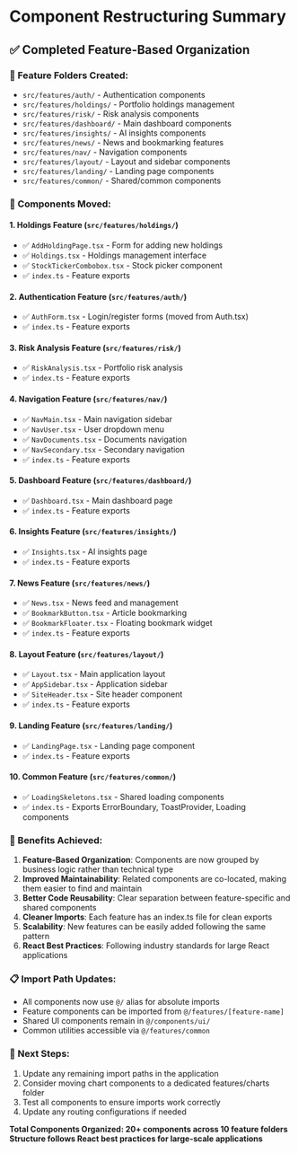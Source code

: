# Component Restructuring Summary

## ✅ Completed Feature-Based Organization

### 📁 Feature Folders Created:
- `src/features/auth/` - Authentication components
- `src/features/holdings/` - Portfolio holdings management
- `src/features/risk/` - Risk analysis components
- `src/features/dashboard/` - Main dashboard components
- `src/features/insights/` - AI insights components
- `src/features/news/` - News and bookmarking features
- `src/features/nav/` - Navigation components
- `src/features/layout/` - Layout and sidebar components
- `src/features/landing/` - Landing page components
- `src/features/common/` - Shared/common components

### 🔧 Components Moved:

#### 1. Holdings Feature (`src/features/holdings/`)
- ✅ `AddHoldingPage.tsx` - Form for adding new holdings
- ✅ `Holdings.tsx` - Holdings management interface
- ✅ `StockTickerCombobox.tsx` - Stock picker component
- ✅ `index.ts` - Feature exports

#### 2. Authentication Feature (`src/features/auth/`)
- ✅ `AuthForm.tsx` - Login/register forms (moved from Auth.tsx)
- ✅ `index.ts` - Feature exports

#### 3. Risk Analysis Feature (`src/features/risk/`)
- ✅ `RiskAnalysis.tsx` - Portfolio risk analysis
- ✅ `index.ts` - Feature exports

#### 4. Navigation Feature (`src/features/nav/`)
- ✅ `NavMain.tsx` - Main navigation sidebar
- ✅ `NavUser.tsx` - User dropdown menu
- ✅ `NavDocuments.tsx` - Documents navigation
- ✅ `NavSecondary.tsx` - Secondary navigation
- ✅ `index.ts` - Feature exports

#### 5. Dashboard Feature (`src/features/dashboard/`)
- ✅ `Dashboard.tsx` - Main dashboard page
- ✅ `index.ts` - Feature exports

#### 6. Insights Feature (`src/features/insights/`)
- ✅ `Insights.tsx` - AI insights page
- ✅ `index.ts` - Feature exports

#### 7. News Feature (`src/features/news/`)
- ✅ `News.tsx` - News feed and management
- ✅ `BookmarkButton.tsx` - Article bookmarking
- ✅ `BookmarkFloater.tsx` - Floating bookmark widget
- ✅ `index.ts` - Feature exports

#### 8. Layout Feature (`src/features/layout/`)
- ✅ `Layout.tsx` - Main application layout
- ✅ `AppSidebar.tsx` - Application sidebar
- ✅ `SiteHeader.tsx` - Site header component
- ✅ `index.ts` - Feature exports

#### 9. Landing Feature (`src/features/landing/`)
- ✅ `LandingPage.tsx` - Landing page component
- ✅ `index.ts` - Feature exports

#### 10. Common Feature (`src/features/common/`)
- ✅ `LoadingSkeletons.tsx` - Shared loading components
- ✅ `index.ts` - Exports ErrorBoundary, ToastProvider, Loading components

### 🎯 Benefits Achieved:

1. **Feature-Based Organization**: Components are now grouped by business logic rather than technical type
2. **Improved Maintainability**: Related components are co-located, making them easier to find and maintain
3. **Better Code Reusability**: Clear separation between feature-specific and shared components
4. **Cleaner Imports**: Each feature has an index.ts file for clean exports
5. **Scalability**: New features can be easily added following the same pattern
6. **React Best Practices**: Following industry standards for large React applications

### 📋 Import Path Updates:
- All components now use `@/` alias for absolute imports
- Feature components can be imported from `@/features/[feature-name]`
- Shared UI components remain in `@/components/ui/`
- Common utilities accessible via `@/features/common`

### 🚀 Next Steps:
1. Update any remaining import paths in the application
2. Consider moving chart components to a dedicated features/charts folder
3. Test all components to ensure imports work correctly
4. Update any routing configurations if needed

**Total Components Organized: 20+ components across 10 feature folders**
**Structure follows React best practices for large-scale applications**
